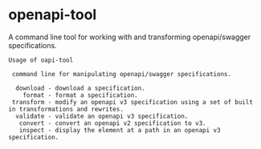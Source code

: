 # openapi-tool

A command line tool for working with and transforming openapi/swagger specifications.

```
Usage of oapi-tool

 command line for manipulating openapi/swagger specifications.

  download - download a specification.
    format - format a specification.
 transform - modify an openapi v3 specification using a set of built in transformations and rewrites.
  validate - validate an openapi v3 specification.
   convert - convert an openapi v2 specification to v3.
   inspect - display the element at a path in an openapi v3 specification.
```
